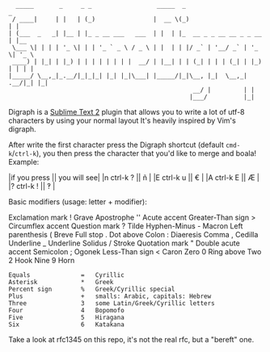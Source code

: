       _____       _     _ _                  _____  _                       _     
     / ____|     | |   | (_)                |  __ \(_)                     | |    
    | (___  _   _| |__ | |_ _ __ ___   ___  | |  | |_  __ _ _ __ __ _ _ __ | |__  
     \___ \| | | | '_ \| | | '_ ` _ \ / _ \ | |  | | |/ _` | '__/ _` | '_ \| '_ \ 
     ____) | |_| | |_) | | | | | | | |  __/ | |__| | | (_| | | | (_| | |_) | | | |
    |_____/ \__,_|_.__/|_|_|_| |_| |_|\___| |_____/|_|\__, |_|  \__,_| .__/|_| |_|
                                                       __/ |         | |          
                                                      |___/          |_|           

Digraph is a [Sublime Text 2](http://www.sublimetext.com/2) plugin that allows you to write a lot of utf-8 characters by using your normal layout
It's heavily inspired by Vim's digraph.

After write the first character press the Digraph shortcut (default `cmd-k`/`ctrl-k`), you then press the character that you'd like to merge and boala!
Example:

|if you press || you will see| 
|n ctrl-k ?   ||    ñ        |
|E ctrl-k u   ||    €        |
|A ctrl-k E   ||    Æ        |
|? ctrl-k !   ||    ‽        |



Basic modifiers (usage: letter + modifier):

Exclamation mark        !   Grave
    Apostrophe          ''  Acute accent
    Greater-Than sign   >   Circumflex accent
    Question mark       ?   Tilde
    Hyphen-Minus        -   Macron
    Left parenthesis    (   Breve
    Full stop           .   Dot above
    Colon               :   Diaeresis
    Comma               ,   Cedilla
    Underline           _   Underline
    Solidus             /   Stroke
    Quotation mark      "   Double acute accent
    Semicolon           ;   Ogonek
    Less-Than sign      <   Caron
    Zero                0   Ring above
    Two                 2   Hook
    Nine                9   Horn

    Equals              =   Cyrillic
    Asterisk            *   Greek
    Percent sign        %   Greek/Cyrillic special
    Plus                +   smalls: Arabic, capitals: Hebrew
    Three               3   some Latin/Greek/Cyrillic letters
    Four                4   Bopomofo
    Five                5   Hiragana
    Six                 6   Katakana





Take a look at rfc1345 on this repo, it's not the real rfc, but a "bereft" one.
